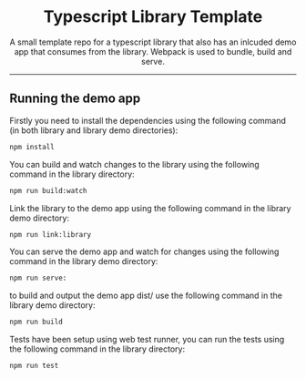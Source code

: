 
<h1 align="center">
Typescript Library Template
</h1>

<p align="center">
A small template repo for a typescript library that also has an inlcuded demo app that consumes from the library. Webpack is used to bundle, build and serve.
</p>

<hr>

## Running the demo app

Firstly you need to install the dependencies using the following command (in both library and library demo directories):

```bash
npm install
```

You can build and watch changes to the library using the following command in the library directory:

```bash
npm run build:watch
```

Link the library to the demo app using the following command in the library demo directory:

```bash
npm run link:library
```

You can serve the demo app and watch for changes using the following command in the library demo directory:

```bash
npm run serve:
```

to build and output the demo app dist/ use the following command in the library demo directory:

```bash
npm run build
```

Tests have been setup using web test runner, you can run the tests using the following command in the library directory:

```bash
npm run test
```
